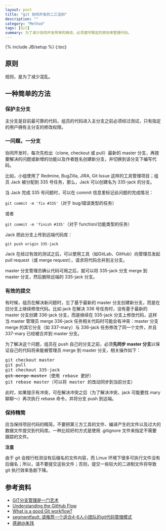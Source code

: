 ```yaml
---
layout: post
title: "git 协同开发的二三法则"
description: ""
category: "Method"
tags: [Git]
summary: 为了减少协同开发带来的麻烦，必须遵守既定的原则来管理代码。
---
```

{% include JB/setup %}
{:toc}
## 原则

规则，是为了减少混乱。


## 一种简单的方法

### 保护主分支

主分支是目前最可靠的代码，组员的代码进入主分支之前必须经过测试，只有指定的用户拥有主分支的修改权限。

### 一问题，一分支

协同开发时，每次先检出（clone, checkout 或 pull）最新的 master 分支，再按要解决的问题或新增的功能以及作者姓名创建新分支，并切换到该分支下编写代码。

比如，小组使用了 Redmine, BugZilla, JIRA, Git Issue 这样的工具管理项目；组员 Jack 被分配到 335 号任务，那么，Jack 可以创建名为 335-jack 的分支。

当 Jack 完成 335 号问题时，可以在 commit 信息里标记此问题的完成情况：

`git commit -m 'fix #335'`（对于 bug/错误类型的任务）

或者

`git commit -m 'finish #335'`（对于 function/功能类型的任务）

Jack 把此分支上传到远端代码库：

`git push origin 335-jack`

Jack 在经过有效的测试之后，可以使用工具（如GitLab、GitHub）向管理员发起 pull request（或 merge request），请求将代码合并到主分支。

master 分支管理员确认代码可用之后，就可以将 335-jack 分支 merge 到 master 分支，然后删除远端的 335-jack 分支。

### 有效的提交

有时候，组员在解决新问题时，忘了基于最新的 master 分支创建新分支，而是在旧分支上继续修改代码。比如 jack 在解决 336 号任务时，没有基于最新的 master 分支创建 336-jack 分支，而是继续在 335-jack 分支上修改代码，这样当 master 管理员 merge 336-jack 任务相关代码时可能会有冲突：master 分支 merge 的其它分支（如 337-mary）与 336-jack 任务修改了同一个文件，并且 337-mary 已经被合并到 master 分支。

为了解决这个问题，组员在 push 自己的分支之前，必须**先同步 master 分支**以保证自己的代码将来能被管理员 merge 到 master 分支，相关操作如下：

<pre>
git checkout master
git pull
git checkout 335-jack
<strike>git merge master</strike>（使用 rebase 更好）
git rebase master（可以将 master 的改动同步到当前分支）
</pre>

此时，如果提示有冲突，可在解决冲突之后（为了解决冲突，jack 可能要找 mary 聊聊～）再次执行 rebase 命令，并将分支 push 到远端。

### 保持精简

应当保持项目代码的精简，不要把第三方工具的文件、编译产生的文件以及过大的数据文件提交到代码库。一种比较好的方式是使用 .gitignore 文件来指定不需要跟踪的文件。

**注意**

由于 git 会按行检测没有后缀名的文件内容，而 Linux 环境下很多可执行文件没有后缀名；所以，请不要提交这些文件；否则，提交一些较大的二进制文件将导致 git 执行效率急剧下降。

## 参考资料

* [GIT分支管理是一门艺术](http://roclinux.cn/?p=2129)
* [Understanding the GitHub Flow](https://guides.github.com/introduction/flow/index.html)
* [What is a good Git workflow?](https://help.github.com/articles/what-is-a-good-git-workflow/)
* [segmentfault: 请推荐一个适合4-6人小团队的git代码管理模式](http://segmentfault.com/q/1010000000349610)
* [感谢@朱玮](http://blog.zuuii.com/)

